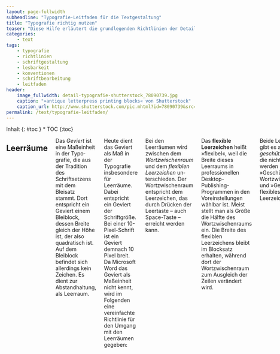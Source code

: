 ```yaml
---
layout: page-fullwidth
subheadline: "Typografie-Leitfaden für die Textgestaltung"
title: "Typografie richtig nutzen"
teaser: "Diese Hilfe erläutert die grundlegenden Richtlinien der Detail-Typografie bzw. Schriftgestaltung und beantwortet die Frage: Wie setze ich korrekt Zeichen ein?"
categories:
    - text
tags:
    - typografie
    - richtlinien
    - schriftgestaltung
    - lesbarkeit
    - konventionen
    - schriftbearbeitung
    - leitfaden
header:
    image_fullwidth: detail-typografie-shutterstock_78090739.jpg
    caption: "»antique letterpress printing blocks« von Shutterstock"
    caption_url: http://www.shutterstock.com/pic.mhtml?id=78090739&src=id
permalink: /text/typografie-leitfaden/
---
```

<div class="row">
<div class="medium-5 medium-push-7 columns" markdown="1">
<div class="panel radius" markdown="1">
Inhalt
{: #toc }
*  TOC
{:toc}
</div>
</div><!-- /.medium-5.columns -->


<div class="medium-7 medium-pull-5 columns" markdown="1">

## Leerräume

Das *Geviert* ist eine Maßeinheit in der Typo­grafie, die aus der Tradition des Schriftsetzens mit dem Bleisatz stammt. Dort entspricht ein Geviert einem Bleiblock, dessen Breite gleich der Höhe ist, der also quadratisch ist. Auf dem Bleiblock befindet sich allerdings kein Zeichen. Es dient zur Abstandhaltung, als Leerraum.

Heute dient das Geviert als Maß in der Typografie insbesondere für Leerräume. Dabei entspricht ein Geviert der Schriftgröße. Bei einer 10-Pixel-Schrift ist ein Geviert demnach 10 Pixel breit. Da Micro­soft Word das Geviert als Maßeinheit nicht kennt, wird im Folgenden eine vereinfachte Richtlinie für den Umgang mit den Leerräumen gegeben:

Bei den Leerräumen wird zwischen dem *Wortzwischenraum* und dem *flexiblen Leerzeichen* un­terschieden. Der Wortzwischenraum entspricht dem Leerzeichen, das durch Drücken der Leertaste – auch Space-Taste – erreicht werden kann.

Das **flexible Leerzeichen** heißt »flexibel«, weil die Breite dieses Leerraums in professionellen Desktop-Publishing-Programmen in den Voreinstellungen wählbar ist. Meist stellt man als Größe die Hälfte des Wortzwischenraums ein. Die Breite des flexiblen Leerzeichens bleibt im Block­satz erhalten, während dort der Wortzwischenraum zum Ausgleich der Zeilen verändert wird.

Beide Leerräume gibt es auch als *geschützte Zeichen*, die nicht getrennt werden (= »Geschützter Wortzwischenraum« und »Geschütztes flexibles Leerzeichen«).

Kein **Leerraum** steht:

*   vor Satzzeichen › . , ; : ?
*   vor und nach einem Schrägstrich › /
*   bei Winkelangaben zwischen Maßzahl und Gradzeichen
    *   Beispiel: 90°
*   vor dem Zeichen für Zoll
    *   Beispiel: 18″
*   zwischen Vorzeichen und Zahl
    *   Beispiel: –3


Ein **Wortzwischenraum** steht…

*   …nach ausgeschriebenen Wörtern und Abkürzungen.
*   …nach Zeichen, die ein Wort vertreten.
    *   &
    *   –
    *   §
*   nach ausgelassenen Textteilen, die durch das Ellipsenzeichen (siehe mehr zum Ellipsenzeichen weiter unten) angedeutet werden.
*   nach Zahlen.
*   nach Satzzeichen.


Ein **Flexibles Leerzeichen**…

*   …steht nach Punkten innerhalb mehrgliedriger Abkürzungen, die in vollem Wortlaut gesprochen werden.
    *   z. B.
    *   i. A.
    *   u. a.
*   nutzt man zur Gliederung von Zahlen.
    *   1 000 000
*   fügt man bei Datumsangaben ein.
    *   28.07.2006


Ein **Geschützter Leerraum** steht beispielsweise…

* …zwischen einer Maßzahl und der Maßeinheit.
* …nach den Wörtern Seite, Nummer usw. und der dazugehörigen Ziffer.
* …zwischen Titeln, abgekürzten Vornamen und Namen.


## Gedanken- und Bindestrich


Der **Mittelstrich** »-« wird verwendet als:

*   Trennstrich
*   Geschützter Trennstrich – wird nie getrennt
*   Bedingter Trennstrich – nicht sichtbar, wird ggf. mit Bindestrich getrennt
*   Bindestrich
    *   Beispiel: KSC-Fan
*   Ergänzungsstrich
    *   Beispiel: An- und Verkauf


Der **Halbgeviert-Strich** »–« wird verwendet als:

*   Gedankenstrich – mit Leerzeichen vor und nach dem Gedankenstrich
    *   Es funktionierte – da war ich mir sicher – alles einfacher mit…
*   Streckenstrich – ohne Leerzeichen vor und nach dem Streckenstrich
    *   Köln–Berlin
*   Strich für »gegen« und »bis«
    *   KSC–Bayern
    *   2–3 Kilogramm
*   Minuszeichen
    *   3–2=1


## Anführungszeichen und Apostroph
„
Bei den zwei geraden Strichen ", die auf der Tastatur über <kbd>Umschalt + 2</kbd> erreichbar sind, handelt es sich nicht um typografisch korrekte Anführungszeichen. In Deutschland sind dies entweder die Zeichen „ und “ – auch *kleine Tiefstehende 99* und *kleine hochstehende 66* oder die sich besser in das Schriftbild einfügenden Guillemets » und «.

Ent­sprechend wird für Anführungen innerhalb von Anführungen die passenden halben Anführungs­zeichen ‚ und ‘ bzw. › und ‹ verwendet. Das korrekte Zeichen für ein Apostroph ist ’ – auch die kleine hochstehende 9 genannt.




## Ellipsen-Zeichen: …


Das Ellipsen-Zeichen – Auslassungszeichen – besteht nicht aus drei aufeinanderfolgenden Punkten sondern ist ein einzelnes, eigenständiges Zeichen: …



## Abkürzungen

Wenn eine mehrere Wörter umfassende Abkürzung am Anfang eines Satzes steht, verwendet man anstelle der Abkürzung die ausgeschriebene Version.

    *   Falsch ➡ Z. B.
    *   Richtig ➡ Zum Beispiel

Abkürzungen wie S., Bd., Nr., Anm. benutzt man nur, wenn ihnen kein Artikel oder keine Zahl vorangeht.

    *   Richtig ➡ S. 5
    *   Richtig ➡ Bd. 8
    *   Richtig ➡ die Seite 5
    *   Richtig ➡ der Band 8
    *   Richtig ➡ die Nummer 4

Bei mehrgliedrigen Abkürzungen setzt man zwischen den einzelnen Gliedern nach dem Punkt ein geschütztes flexibles Leerzeichen. Zum Beispiel: u.v.a.m.



## Et-Zeichen: &amp;, Grad-Zeichen, Paragraph-Zeichen, Prozent-Zeichen

Das **Et-Zeichen** *&* (lat. »und«) verwendet man nur in Firmennamen und steht zwischen zwei Wortzwischenräumen. In allen anderen Fällen darf nur *u.* als Abkürzung für *und* gesetzt werden.

Beispiel: Scholz & Friends

Bei Temperaturen muss zwischen Zahl und **Gradzeichen** ° ein geschütztes *flexibles Leerzeichen* stehen. Bei allen anderen Gradangaben steht das Gradzeichen direkt hinter der Zahl. Das Gradzeichen ist kein hochgestellter Buchstabe oder Zahl, sondern ein eigenständiges Zeichen.

Beispiel: ein Winkel von 360°

Zwischen einem **Paragraph-Zeichen** *§* und einer Zahl muss ein geschütztes *flexibles Leerzeichen* stehen. Zwei Paragraphzeichen *§§* kennzeichnen den Plural »Paragraphen«. Ohne Zahlenangabe wird das Wort Paragraph ausgeschrieben und kann nicht durch das Zeichen *§* ersetzt werden.

Beispiel: § 113 a

**Prozent-/Promillezeichen** nutzt man nur in Verbindung mit Zahlen. Zwischen dem Prozent- bzw. Promillezeichen und der Zahl steht ein geschütztes *flexibles Leerzeichen*.

Beispiel: 43% der Wähler entschieden sich für die CDU



## ss und ß

Das ß – auch Eszett oder scharfes S bzw. Scharf-S – ist ein Buchstabe, der aus einer Ligatur des deutschen Alphabets hervorgegangen ist. Wenn in einer Schriftart das ß nicht vorhanden ist, wird das Eszett mit ss ersetzt.

In der Schweiz wird das ß nicht verwendet. 2006 wurde es offiziell für den amtlichen Schriftverkehr abgeschafft.

Schreibt man einen Text ausschließlich in Großbuchstaben, so wird das *ß* durch *ss* ersetzt – z. B. STRASSE.



## Nummern, Zahlen, Uhrzeit und Datum

**Telefonnummern, Telefaxnummern und Postfachnummern** unterteilt man in Zweierglieder und zwar von der letzten Ziffer ausgehend. Die Ortsnetzkennzahl wird in Klammern gesetzt. Die Gliederung erfolgt durch *flexible Leerzeichen*. Kontonummern gliedert man von der Endziffer aus in Dreiergruppen. Bankleitzahlen bestehen aus acht Ziffern und werden von links nach rechts in zwei Dreiergruppen und eine Zweiergruppe gegliedert.

* Telefonnummer ➡ 46 78 90
* Telefonnummer mit Ortskennzahl ➡(0 72 31) 46 36 57
* Kontonummer ➡ 7 388 499 273
* Bankleitzahlen ➡ 370 100 50

Die **ISBN**(Internationale Standardbuchnummer) besteht aus Landes-, Verlags-, Artikelnummer und Reihenschlüssel. Die Ziffern werden durch einen Bindestrich getrennt.

Beispiel: ISBN 978-3-86680-192-9

**Postleitzahlen** werden nicht gegliedert.

Für **Uhrzeiten**sind verschiedene Schreibweisen üblich

* 8 Uhr
* 0.15 Uhr
* 23:22 Uhr

**Zahlen mit mehr als drei Stellen** links oder rechts vom Komma gliedert man mit Hilfe eines *flexiblen Leerzeichens* vom Komma ausgehend in dreistellige Gruppen. Bei vierstelligen Zahlen ist die Gliederung nicht unbedingt erforderlich.

*Jahres-, Seiten-, Paragraphenangaben** werden nicht gegliedert.
Besteht die **Ziffer vor oder die Einheit** nur aus einem Zeichen, wird ein *flexibles Leerzeichen* verwendet.

Die **Trennung von Ziffer und Einheit** sollte vermieden werden (geschützter Leerraum).

Bei der Datumsangabe setzt man einen Punkt nach der Zahl für den Tag und Monat. Jahresangaben benötigen keinen Punkt. Zwischen Tag und Monat sowie zwischen Monat und Jahr wird ein *flexibles Leerzeichen* gesetzt – siehe Beispiel 1\. Vor der Jahresangabe lässt man einen normalen Abstand, wenn der Monat ausgeschrieben wird – siehe Beispiel 2.

* 04.09.2006
* 4. September 2006



## Klammern

* wird ein gemischter Text (z. B. gerade und kursiv) eingeklammert, so werden die Klammern in Grundschrift (gerade) gesetzt.
* Beginnt und endet ein Text unterschiedlich (gerade und kursiv) so werden die Klammern gerade gesetzt.
* Bei kursiven Text werden die Klarnmern auch kursiv gesetzt.
* Binde- und Gedankenstrich sowie das Gleichheitszeichen werden innerhalb fetter Schrift ebenfalls fett gesetzt.



## Trennungen

Keine Trennung erfolgen in Überschriften und Inhaltsverzeichnissen sowie in Eigennamen.



</div><!-- /.medium-7.columns -->
</div><!-- /.row -->
